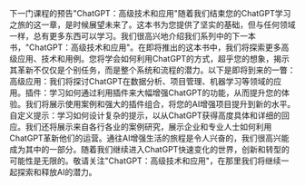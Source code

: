 下一门课程的预告"ChatGPT：高级技术和应用"随着我们结束您的ChatGPT学习之旅的这一章，是时候展望未来了。这本书为您提供了坚实的基础，但与任何领域一样，总有更多东西可以学习。我们很高兴地介绍我们系列中的下一本书，"ChatGPT：高级技术和应用"。在即将推出的这本书中，我们将探索更多高级应用、技术和用例。您将学会如何利用ChatGPT的方式，超乎您的想象，揭示其革新不仅仅是个别任务，而是整个系统和流程的潜力。以下是即将到来的一瞥：高级应用：我们将探讨ChatGPT在数据分析、项目管理、机器学习等领域的应用。插件：学习如何通过利用插件来大幅增强ChatGPT的功能，从而提升您的体验。我们将展示使用案例和强大的插件组合，将您的AI增强项目提升到新的水平。自定义提示：学习如何设计复杂的提示，以从ChatGPT获得高度具体和详细的回应。我们还将展示来自各行各业的案例研究，展示企业和专业人士如何利用ChatGPT革新他们的运营。通往AI增强生活的旅程是令人兴奋的，我们很高兴能成为其中的一部分。随着我们继续进入ChatGPT快速变化的世界，创新和转型的可能性是无限的。敬请关注"ChatGPT：高级技术和应用"，在那里我们将继续一起探索和释放AI的潜力。
